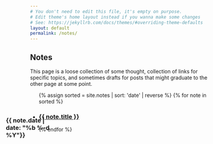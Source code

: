 ```yaml
---
# You don't need to edit this file, it's empty on purpose.
# Edit theme's home layout instead if you wanna make some changes
# See: https://jekyllrb.com/docs/themes/#overriding-theme-defaults
layout: default
permalink: /notes/
---
```


<h2>Notes</h2>

This page is a loose collection of some thought, collection of links for specific topics, and sometimes drafts for posts that might graduate to the other page at some point.

<ul class="post-list">
  {% assign sorted = site.notes | sort: 'date' | reverse  %}
  {% for note in sorted %}
    <li>
      <h3 style="position: relative">
        <span class="post-meta" style=" position: absolute; width: 120px; top: .6em; left: -90px; ">
              {{ note.date | date: "%b %-d %Y"}}</span>
          <a class="post-link" href="{{ note.url }}">
            {{ note.title }}
          </a>
        </h3>
    </li>
  {% endfor %}
</ul>

